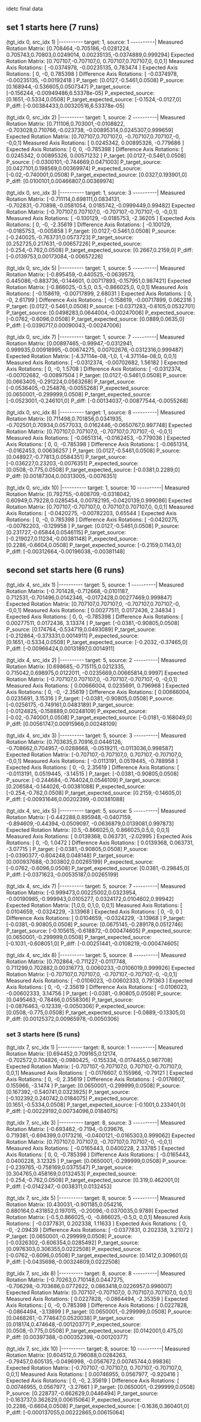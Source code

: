 idetc final data

## set 1 starts here (7 runs)

(tgt_idx 0, src_idx 1)
|---------- target: 1, source: 1 ----------|
Measured Rotation Matrix:
[0.708464,-0.705186,-0.0281224,
0.705743,0.70803,0.0249014,
0.00235135,-0.0374889,0.999294]
Expected Rotation Matrix:
[0.707107,-0.707107,0,
0.707107,0.707107,0,
0,0,1]
Measured Axis Rotations: [ -0.0374978, -0.00235135, 0.783474 ]
Expected Axis Rotations: [ 0, -0, 0.785398 ]
Difference Axis Rotations: [ -0.0374978, -0.00235135, -0.00192418 ]
P_target: [0.0127,-0.5461,0.0508]
P_source: [0.168944,-0.536605,0.0507347]
P_target_source: [-0.156244,-0.00949486,6.53378e-05]
P_expected_source: [0.1651,-0.5334,0.0508]
P_target_expected_source: [-0.1524,-0.0127,0]
P_diff: [-0.00384433,0.00320516,6.53378e-05]


(tgt_idx 0, src_idx 2)
|---------- target: 1, source: 2 ----------|
Measured Rotation Matrix:
[0.711106,0.703001,-0.0108822,
-0.703028,0.710766,-0.023738,
-0.00895314,0.0245307,0.999659]
Expected Rotation Matrix:
[0.707107,0.707107,0,
-0.707107,0.707107,-0,
-0,0,1]
Measured Axis Rotations: [ 0.0245342, 0.00895326, -0.779686 ]
Expected Axis Rotations: [ 0, 0, -0.785398 ]
Difference Axis Rotations: [ 0.0245342, 0.00895326, 0.00571232 ]
P_target: [0.0127,-0.5461,0.0508]
P_source: [-0.0300101,-0.744669,0.0471003]
P_target_source: [0.0427101,0.198569,0.00369974]
P_expected_source: [-0.02,-0.740001,0.0508]
P_target_expected_source: [0.0327,0.193901,0]
P_diff: [0.0100101,0.00466807,0.00369974]


(tgt_idx 0, src_idx 3)
|---------- target: 1, source: 3 ----------|
Measured Rotation Matrix:
[-0.711114,0.698111,0.0834131,
-0.702831,-0.70898,-0.0581054,
0.0185742,-0.0999449,0.99482]
Expected Rotation Matrix:
[-0.707107,0.707107,0,
-0.707107,-0.707107,-0,
-0,0,1]
Measured Axis Rotations: [ -0.100129, -0.0185753, -2.36205 ]
Expected Axis Rotations: [ 0, -0, -2.35619 ]
Difference Axis Rotations: [ -0.100129, -0.0185753, -0.005858 ]
P_target: [0.0127,-0.5461,0.0508]
P_source: [-0.240025,-0.763731,0.0573723]
P_target_source: [0.252725,0.217631,-0.00657226]
P_expected_source: [-0.254,-0.762,0.0508]
P_target_expected_source: [0.2667,0.2159,0]
P_diff: [-0.0139753,0.00173084,-0.00657226]


(tgt_idx 0, src_idx 5)
|---------- target: 1, source: 5 ----------|
Measured Rotation Matrix:
[-0.895459,-0.440525,-0.0639573,
0.445086,-0.883736,-0.144601,
0.00717893,-0.157951,0.987421]
Expected Rotation Matrix:
[-0.866025,-0.5,0,
0.5,-0.866025,0,
0,0,1]
Measured Axis Rotations: [ -0.158619, -0.00717899, 2.68031 ]
Expected Axis Rotations: [ 0, -0, 2.61799 ]
Difference Axis Rotations: [ -0.158619, -0.00717899, 0.062316 ]
P_target: [0.0127,-0.5461,0.0508]
P_source: [-0.0371283,-0.6105,0.0532701]
P_target_source: [0.0498283,0.0644004,-0.00247006]
P_expected_source: [-0.0762,-0.6096,0.0508]
P_target_expected_source: [0.0889,0.0635,0]
P_diff: [-0.0390717,0.00090043,-0.00247006]


(tgt_idx 0, src_idx 7)
|---------- target: 1, source: 7 ----------|
Measured Rotation Matrix:
[0.00897465,-0.99947,-0.0312941,
0.999935,0.00918995,-0.00674275,
0.00702676,-0.0312316,0.999487]
Expected Rotation Matrix:
[-4.37114e-08,-1,0,
1,-4.37114e-08,0,
0,0,1]
Measured Axis Rotations: [ -0.0312374, -0.00702682, 1.56182 ]
Expected Axis Rotations: [ 0, -0, 1.5708 ]
Difference Axis Rotations: [ -0.0312374, -0.00702682, -0.00897504 ]
P_target: [0.0127,-0.5461,0.0508]
P_source: [0.0663405,-0.291224,0.0563268]
P_target_source: [-0.0536405,-0.254876,-0.0055268]
P_expected_source: [0.0650001,-0.299999,0.0508]
P_target_expected_source: [-0.0523001,-0.246101,0]
P_diff: [-0.00134037,-0.00877544,-0.0055268]


(tgt_idx 0, src_idx 8)
|---------- target: 1, source: 8 ----------|
Measured Rotation Matrix:
[0.711498,0.701856,0.0341935,
-0.702501,0.70934,0.0577033,
0.0162446,-0.0650767,0.997748]
Expected Rotation Matrix:
[0.707107,0.707107,0,
-0.707107,0.707107,-0,
-0,0,1]
Measured Axis Rotations: [ -0.0651314, -0.0162453, -0.779036 ]
Expected Axis Rotations: [ 0, 0, -0.785398 ]
Difference Axis Rotations: [ -0.0651314, -0.0162453, 0.00636257 ]
P_target: [0.0127,-0.5461,0.0508]
P_source: [0.048927,-0.77813,0.0584351]
P_target_source: [-0.036227,0.23203,-0.0076351]
P_expected_source: [0.0508,-0.775,0.0508]
P_target_expected_source: [-0.0381,0.2289,0]
P_diff: [0.00187304,0.00313005,-0.0076351]


(tgt_idx 0, src_idx 10)
|---------- target: 1, source: 10 ----------|
Measured Rotation Matrix:
[0.792755,-0.608709,-0.0318042,
0.60949,0.79228,0.0285454,
0.00782195,-0.0420139,0.999086]
Expected Rotation Matrix:
[0.707107,-0.707107,0,
0.707107,0.707107,0,
0,0,1]
Measured Axis Rotations: [ -0.0420275, -0.00782203, 0.65544 ]
Expected Axis Rotations: [ 0, -0, 0.785398 ]
Difference Axis Rotations: [ -0.0420275, -0.00782203, -0.129958 ]
P_target: [0.0127,-0.5461,0.0508]
P_source: [0.231727,-0.65844,0.0546115]
P_target_source: [-0.219027,0.11234,-0.00381148]
P_expected_source: [0.2286,-0.6604,0.0508]
P_target_expected_source: [-0.2159,0.1143,0]
P_diff: [-0.00312664,-0.00196038,-0.00381148]


## second set starts here (6 runs)

(tgt_idx 4, src_idx 1)
|---------- target: 5, source: 1 ----------|
Measured Rotation Matrix:
[-0.701428,-0.712668,-0.0101187,
0.712531,-0.701496,0.0142346,
-0.0172428,0.00277469,0.999847]
Expected Rotation Matrix:
[0.707107,0.707107,0,
-0.707107,0.707107,-0,
-0,0,1]
Measured Axis Rotations: [ 0.00277511, 0.0172436, 2.34834 ]
Expected Axis Rotations: [ 0, 0, -0.785398 ]
Difference Axis Rotations: [ 0.00277511, 0.0172436, 3.13374 ]
P_target: [-0.0381,-0.90805,0.0508]
P_source: [0.174764,-0.534719,0.0493089]
P_target_source: [-0.212864,-0.373331,0.0014911]
P_expected_source: [0.1651,-0.5334,0.0508]
P_target_expected_source: [-0.2032,-0.37465,0]
P_diff: [-0.00966424,0.00131897,0.0014911]


(tgt_idx 4, src_idx 2)
|---------- target: 5, source: 2 ----------|
Measured Rotation Matrix:
[0.698685,-0.715115,0.0212335,
0.715042,0.698975,0.0122011,
-0.0235669,0.00665814,0.9997]
Expected Rotation Matrix:
[-0.707107,0.707107,0,
-0.707107,-0.707107,-0,
-0,0,1]
Measured Axis Rotations: [ 0.00666004, 0.0235691, 0.796968 ]
Expected Axis Rotations: [ 0, -0, -2.35619 ]
Difference Axis Rotations: [ 0.00666004, 0.0235691, 3.15316 ]
P_target: [-0.0381,-0.90805,0.0508]
P_source: [-0.0256175,-0.749161,0.0483189]
P_target_source: [-0.0124825,-0.158889,0.00248109]
P_expected_source: [-0.02,-0.740001,0.0508]
P_target_expected_source: [-0.0181,-0.168049,0]
P_diff: [0.00561747,0.00915966,0.00248109]


(tgt_idx 4, src_idx 3)
|---------- target: 5, source: 3 ----------|
Measured Rotation Matrix:
[0.703635,0.70916,0.0446126,
-0.708662,0.704957,-0.0288668,
-0.0519211,-0.0113036,0.998587]
Expected Rotation Matrix:
[-0.707107,-0.707107,0,
0.707107,-0.707107,0,
-0,0,1]
Measured Axis Rotations: [ -0.0113191, 0.0519445, -0.788958 ]
Expected Axis Rotations: [ 0, -0, 2.35619 ]
Difference Axis Rotations: [ -0.0113191, 0.0519445, -3.14515 ]
P_target: [-0.0381,-0.90805,0.0508]
P_source: [-0.244684,-0.764024,0.0546109]
P_target_source: [0.206584,-0.144026,-0.00381088]
P_expected_source: [-0.254,-0.762,0.0508]
P_target_expected_source: [0.2159,-0.14605,0]
P_diff: [-0.00931646,0.00202399,-0.00381088]


(tgt_idx 4, src_idx 5)
|---------- target: 5, source: 5 ----------|
Measured Rotation Matrix:
[-0.442288,0.895948,-0.0407159,
-0.894609,-0.44394,-0.0509097,
-0.0636879,0.0139081,0.997873]
Expected Rotation Matrix:
[0.5,-0.866025,0,
0.866025,0.5,0,
0,0,1]
Measured Axis Rotations: [ 0.0139368, 0.063731, -2.02995 ]
Expected Axis Rotations: [ 0, -0, 1.0472 ]
Difference Axis Rotations: [ 0.0139368, 0.063731, -3.07715 ]
P_target: [-0.0381,-0.90805,0.0508]
P_source: [-0.0390377,-0.604248,0.048148]
P_target_source: [0.000937688,-0.303802,0.00265199]
P_expected_source: [-0.0762,-0.6096,0.0508]
P_target_expected_source: [0.0381,-0.29845,0]
P_diff: [-0.0371623,-0.00535187,0.00265199]


(tgt_idx 4, src_idx 7)
|---------- target: 5, source: 7 ----------|
Measured Rotation Matrix:
[-0.999473,0.00225002,0.0323954,
-0.00190985,-0.999943,0.0105277,
0.0324172,0.0104602,0.99942]
Expected Rotation Matrix:
[1,0,0,
0,1,0,
0,0,1]
Measured Axis Rotations: [ 0.0104659, -0.0324229, -3.13968 ]
Expected Axis Rotations: [ 0, -0, 0 ]
Difference Axis Rotations: [ 0.0104659, -0.0324229, -3.13968 ]
P_target: [-0.0381,-0.90805,0.0508]
P_source: [0.0675145,-0.289178,0.0512746]
P_target_source: [-0.105615,-0.618872,-0.000474605]
P_expected_source: [0.0650001,-0.299999,0.0508]
P_target_expected_source: [-0.1031,-0.608051,0]
P_diff: [-0.00251441,-0.0108219,-0.000474605]


(tgt_idx 4, src_idx 8)
|---------- target: 5, source: 8 ----------|
Measured Rotation Matrix:
[0.702864,-0.711227,-0.0117748,
0.711299,0.702882,0.00316773,
0.0060233,-0.0106019,0.999926]
Expected Rotation Matrix:
[-0.707107,0.707107,0,
-0.707107,-0.707107,-0,
-0,0,1]
Measured Axis Rotations: [ -0.0106023, -0.00602333, 0.791363 ]
Expected Axis Rotations: [ 0, -0, -2.35619 ]
Difference Axis Rotations: [ -0.0106023, -0.00602333, 3.14756 ]
P_target: [-0.0381,-0.90805,0.0508]
P_source: [0.0495463,-0.78466,0.0558306]
P_target_source: [-0.0876463,-0.12339,-0.0050306]
P_expected_source: [0.0508,-0.775,0.0508]
P_target_expected_source: [-0.0889,-0.13305,0]
P_diff: [0.00125372,0.00965978,-0.0050306]


### set 3 starts here (5 runs)

(tgt_idx 7, src_idx 1)
|---------- target: 8, source: 1 ----------|
Measured Rotation Matrix:
[0.694452,0.709165,0.12174,
-0.702572,0.704826,-0.0980425,
-0.155334,-0.0174455,0.987708]
Expected Rotation Matrix:
[-0.707107,-0.707107,0,
0.707107,-0.707107,0,
0,0,1]
Measured Axis Rotations: [ -0.0176607, 0.155966, -0.79121 ]
Expected Axis Rotations: [ 0, -0, 2.35619 ]
Difference Axis Rotations: [ -0.0176607, 0.155966, -3.1474 ]
P_target: [0.0650001,-0.299999,0.0508]
P_source: [0.167392,-0.540741,0.0323925]
P_target_source: [-0.102392,0.240742,0.0184075]
P_expected_source: [0.1651,-0.5334,0.0508]
P_target_expected_source: [-0.1001,0.233401,0]
P_diff: [-0.00229192,0.00734096,0.0184075]


(tgt_idx 7, src_idx 3)
|---------- target: 8, source: 3 ----------|
Measured Rotation Matrix:
[-0.693462,-0.7194,-0.039676,
0.719381,-0.694399,0.0173216,
-0.0400121,-0.0165303,0.999062]
Expected Rotation Matrix:
[0.707107,0.707107,0,
-0.707107,0.707107,-0,
-0,0,1]
Measured Axis Rotations: [ -0.0165443, 0.0400228, 2.33785 ]
Expected Axis Rotations: [ 0, 0, -0.785398 ]
Difference Axis Rotations: [ -0.0165443, 0.0400228, 3.12325 ]
P_target: [0.0650001,-0.299999,0.0508]
P_source: [-0.239765,-0.758169,0.0375547]
P_target_source: [0.304765,0.458169,0.0132453]
P_expected_source: [-0.254,-0.762,0.0508]
P_target_expected_source: [0.319,0.462001,0]
P_diff: [-0.0142347,-0.0038311,0.0132453]


(tgt_idx 7, src_idx 5)
|---------- target: 8, source: 5 ----------|
Measured Rotation Matrix:
[0.430031,-0.901185,0.054216,
0.880164,0.431852,0.197015,
-0.20096,-0.0370035,0.9789]
Expected Rotation Matrix:
[-0.5,0.866025,-0,
-0.866025,-0.5,0,
0,0,1]
Measured Axis Rotations: [ -0.0377831, 0.202338, 1.11633 ]
Expected Axis Rotations: [ 0, -0, -2.09439 ]
Difference Axis Rotations: [ -0.0377831, 0.202338, 3.21072 ]
P_target: [0.0650001,-0.299999,0.0508]
P_source: [-0.0326302,-0.606354,0.0285492]
P_target_source: [0.0976303,0.306355,0.0222508]
P_expected_source: [-0.0762,-0.6096,0.0508]
P_target_expected_source: [0.1412,0.309601,0]
P_diff: [-0.0435698,-0.00324609,0.0222508]


(tgt_idx 7, src_idx 8)
|---------- target: 8, source: 8 ----------|
Measured Rotation Matrix:
[-0.70263,0.710148,0.0447275,
-0.706298,-0.703686,0.0772622,
0.0863418,0.0226957,0.996007]
Expected Rotation Matrix:
[0.707107,-0.707107,0,
0.707107,0.707107,0,
0,0,1]
Measured Axis Rotations: [ 0.0227828, -0.0864494, -2.35359 ]
Expected Axis Rotations: [ 0, -0, 0.785398 ]
Difference Axis Rotations: [ 0.0227828, -0.0864494, -3.13899 ]
P_target: [0.0650001,-0.299999,0.0508]
P_source: [0.0468261,-0.774647,0.0520038]
P_target_source: [0.018174,0.474648,-0.00120377]
P_expected_source: [0.0508,-0.775,0.0508]
P_target_expected_source: [0.0142001,0.475,0]
P_diff: [0.00397388,-0.000352398,-0.00120377]


(tgt_idx 7, src_idx 10)
|---------- target: 8, source: 10 ----------|
Measured Rotation Matrix:
[0.604512,0.796088,0.0284263,
-0.79457,0.605135,-0.0496998,
-0.0567672,0.00745744,0.99836]
Expected Rotation Matrix:
[-0.707107,-0.707107,0,
0.707107,-0.707107,0,
0,0,1]
Measured Axis Rotations: [ 0.00746955, 0.0567977, -0.920416 ]
Expected Axis Rotations: [ 0, -0, 2.35619 ]
Difference Axis Rotations: [ 0.00746955, 0.0567977, -3.27661 ]
P_target: [0.0650001,-0.299999,0.0508]
P_source: [0.228737,-0.662629,0.0446494]
P_target_source: [-0.163737,0.362629,0.00615064]
P_expected_source: [0.2286,-0.6604,0.0508]
P_target_expected_source: [-0.1636,0.360401,0]
P_diff: [-0.000137055,0.00222865,0.00615064]


